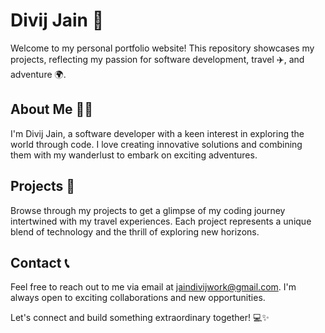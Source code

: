 # Divij Jain 🌟

Welcome to my personal portfolio website! This repository showcases my projects, reflecting my passion for software development, travel ✈️, and adventure 🌍.

## About Me 🙋‍♂️

I'm Divij Jain, a software developer with a keen interest in exploring the world through code. I love creating innovative solutions and combining them with my wanderlust to embark on exciting adventures.

## Projects 🚀

Browse through my projects to get a glimpse of my coding journey intertwined with my travel experiences. Each project represents a unique blend of technology and the thrill of exploring new horizons.

## Contact 📞

Feel free to reach out to me via email at [jaindivijwork@gmail.com](mailto:jaindivijwork@gmail.com). I'm always open to exciting collaborations and new opportunities.

Let's connect and build something extraordinary together! 💻✨
